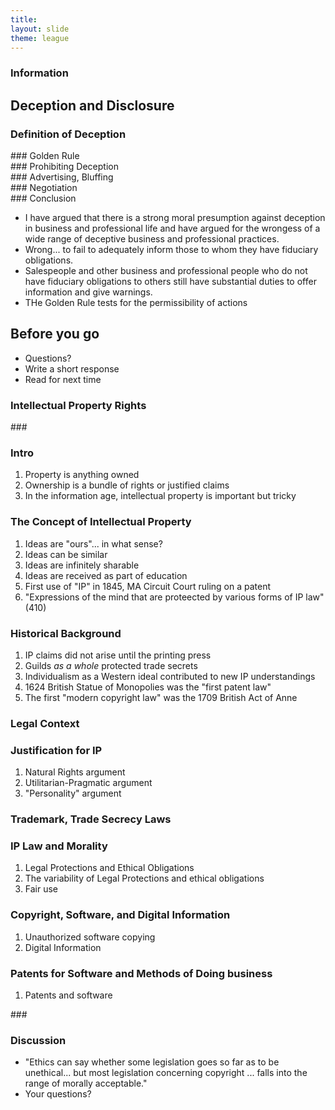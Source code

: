 ```yaml
---
title: 
layout: slide
theme: league
---
```


<section data-background="http://www.keithbuhler.com/images/background-lexington.svg" ><!--Intro slide begin-->
<section data-background="https://i.ytimg.com/vi/CLn4RCV44qA/maxresdefault.jpg" data-markdown><!--Intro slide begin-->


# Information

## Deception and Disclosure


</section> <!--Intro slide end-->
<section data-markdown>  <!--Slide Beginning-->

### Definition of Deception









</section><section data-markdown>
### Golden Rule





</section><section data-markdown>
### Prohibiting Deception




</section><section data-markdown>
### Advertising, Bluffing






</section><section data-markdown>
### Negotiation







</section><section data-markdown>
### Conclusion

- I have argued that there is a strong moral presumption against deception in business and professional life and have argued for the wrongess of a wide range of deceptive business and professional practices.
- Wrong... to fail to adequately inform those to whom they have fiduciary obligations. 
- Salespeople and other business and professional people who do not have fiduciary obligations to others still have substantial duties to offer information and give warnings. 
- THe Golden Rule tests for the permissibility of actions














</section>

# Before you go

* Questions?
* Write a short response
* Read for next time





</section><!--last slide end-->
</section><!--day 1 end--> 


<section data-background="http://www.keithbuhler.com/images/background-lexington.svg" ><!--day 2 begin-->
<section data-markdown>



# Intellectual Property Rights




</section><section data-markdown>
### 

### Intro

1. Property is anything owned
2. Ownership is a bundle of rights or justified claims
2. In the information age, intellectual property is important but tricky


### The Concept of Intellectual Property

1. Ideas are "ours"... in what sense?
2. Ideas can be similar 
3. Ideas are infinitely sharable
4. Ideas are received as part of education
5. First use of "IP" in 1845, MA Circuit Court ruling on a patent
6. "Expressions of the mind that are proteected by various forms of IP law" (410)
      
### Historical Background

1. IP claims did not arise until the printing press
2. Guilds *as a whole* protected trade secrets
3. Individualism as a Western ideal contributed to new IP understandings
4. 1624 British Statue of Monopolies was the "first patent law"
5. The first "modern copyright law" was the 1709 British Act of Anne


### Legal Context


### Justification for IP

1. Natural Rights argument
2. Utilitarian-Pragmatic argument
3. "Personality" argument


### Trademark, Trade Secrecy Laws

### IP Law and Morality

1. Legal Protections and Ethical Obligations
2. The variability of Legal Protections and ethical obligations
3. Fair use


### Copyright, Software, and Digital Information

1. Unauthorized software copying
2. Digital Information

### Patents for Software and Methods of Doing business

1. Patents and software


</section><section data-markdown>
### 

</section><section data-markdown>

### Discussion

* "Ethics can say whether some legislation goes so far as to be unethical... but most legislation concerning copyright ... falls into the range of morally acceptable."
* Your questions?



</section>
</section><!--day 2 end-->
